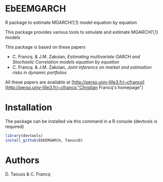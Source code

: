 # EbEEMGARCH
R package to estimate MGARCH(1,1) model equation by equation

This package provides various tools to simulate and estimate MGARCH(1,1) models


This package is based on these papers
- C. Francq. & J.M. Zakoian, *Estimating multivariate GARCH and Stochastic Correlation models equation by equation*
- C. Francq. & J.M. Zakoian, *Joint inference on market and estimation risks in dynamic portfolios* 

All these papers are available at [http://perso.univ-lille3.fr/~cfrancq](http://perso.univ-lille3.fr/~cfrancq,"Christian Francq's homepage")

# Installation

The package can be installed via this command in a R console (devtools is required)
```R
library(devtools)
install_github(EbEEMGARCH, TaoussD)
``` 

# Authors

D. Taouss & C. Francq




